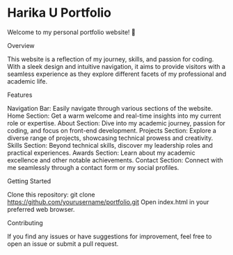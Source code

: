 # Harika U Portfolio

Welcome to my personal portfolio website! 🚀

Overview

This website is a reflection of my journey, skills, and passion for coding. With a sleek design and intuitive navigation, it aims to provide visitors with a seamless experience as they explore different facets of my professional and academic life.

Features

Navigation Bar: Easily navigate through various sections of the website.
Home Section: Get a warm welcome and real-time insights into my current role or expertise.
About Section: Dive into my academic journey, passion for coding, and focus on front-end development.
Projects Section: Explore a diverse range of projects, showcasing technical prowess and creativity.
Skills Section: Beyond technical skills, discover my leadership roles and practical experiences.
Awards Section: Learn about my academic excellence and other notable achievements.
Contact Section: Connect with me seamlessly through a contact form or my social profiles.

Getting Started

Clone this repository: git clone https://github.com/yourusername/portfolio.git
Open index.html in your preferred web browser.

Contributing

If you find any issues or have suggestions for improvement, feel free to open an issue or submit a pull request.
